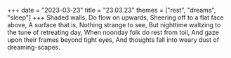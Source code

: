 +++
date = "2023-03-23"
title = "23.03.23"
themes = ["rest", "dreams", "sleep"]
+++
Shaded walls,
Do flow on upwards,
Sheering off to a flat face above,
A surface that is,
Nothing strange to see,
But nighttime waltzing to the tune of retreating day,
When noonday folk do rest from toil,
And gaze upon their frames beyond tight eyes,
And thoughts fall into weary dust of dreaming-scapes.
